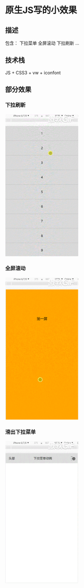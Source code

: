 
# 原生JS写的小效果


## 描述

包含：
下拉菜单
全屏滚动
下拉刷新
...


## 技术栈 

JS + CSS3 + vw + iconfont


## 部分效果

### 下拉刷新

<img src="https://github.com/rqhansen/images/blob/master/js-demo/pull-down-refresh.gif" width="235" height="458"/>

### 全屏滚动

<img src="https://github.com/rqhansen/images/blob/master/js-demo/full-page-scroll.gif" width="235" height="458"/>

### 滑出下拉菜单

<img src="https://github.com/rqhansen/images/blob/master/js-demo/drop-menu.gif" width="235" height="458"/>



